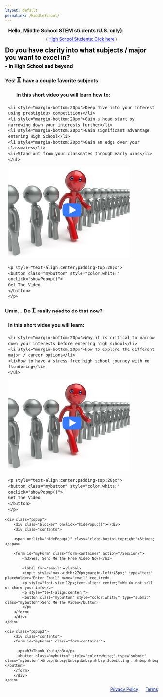 ```yaml
---
layout: default
permalink: /MiddleSchool/
---
```

<section50short>
<h3 style="margin:10px;">Hello, Middle School STEM students (U.S. only):</h3>
<div class="license" style="text-align:center;font-size:14px;">
    ( <a style="color:blue" href="/HighSchool">High School Students: Click here</a> )
</div> 

<h2 style="margin-top:15px;margin-bottom:0px;color:black">Do you have clarity into what subjects / major <br> you want to excel in?</h2>
<h3 style="margin-top:5px;margin-bottom:0px;color:black">- in High School and beyond</h3>
</section50short>

<section50>
<div class="section50left">
<h3>Yes! <div style="display:inline;font-family:Courier New;font-size:26px;"><b>I</b></div> have a couple favorite subjects</h3>
    <ul class="yes" style="font-size: 16px;padding-left:10px"><h4 style="text-align:left; padding-left:28px">In this short video you will learn how to:</h4>
    
    <li style="margin-bottom:20px">Deep dive into your interest using prestigious competitions</li>
    <li style="margin-bottom:20px">Gain a head start by narrowing down your interests further</li>
    <li style="margin-bottom:20px">Gain significant advantage entering High School</li>
    <li style="margin-bottom:20px">Gain an edge over your classmates</li>
    <li>Stand out from your classmates through early wins</li>
    </ul>
  <img style="width: 400px;" 
   src="/images/StandOut.png" alt="IntroVideo" onclick="showPopup()">

    <p style="text-align:center;padding-top:20px">
    <button class="mybutton" style="color:white;" onclick="showPopup()">
    Get The Video
    </button>
    </p>

</div>

<div class="section50right">
<h3>Umm... Do <div style="display:inline;font-family:Courier New;font-size:26px;"><b>I</b></div> really need to do that now?</h3>
    <ul class="yes" style="font-size: 16px;padding-left:10px"><h4>In this short video you will learn:</h4>
    
    <li style="margin-bottom:20px">Why it is critical to narrow down your interests before entering high school</li>
    <li style="margin-bottom:20px">How to explore the different major / career options</li>
    <li>How to have a stress-free high school journey with no flundering</li>
    </ul>

  <img style="width: 400px;" 
   src="/images/StandOut.png" alt="IntroVideo" onclick="showPopup()">

    <p style="text-align:center;padding-top:20px">
    <button class="mybutton" style="color:white;" onclick="showPopup()">
    Get The Video
    </button>
    </p>

</div>

    <div class="popup">
        <div class="blocker" onclick="hidePopup()"></div>
        <div class="contents">

        <span onclick="hidePopup()" class="close-button topright">&times;</span>

        <form id="myForm" class="form-container" action="/Session/">
            <h3>Yes, Send Me the Free Video Now!</h3>

            <label for="email"></label>
            <input style="max-width:270px;margin-left:45px;" type="text" placeholder="Enter Email" name="email" required>
            <p style="font-size:12px;text-align: center;">We do not sell or share your info</p>
            <p style="text-align:center;">
            <button class="mybutton" style="color:white;" type="submit" class="mybutton">Send Me The Video</button>
            </p>
        </form>
        </div>
    </div>

    <div class="popup2">
        <div class="contents">
        <form id="myForm2" class="form-container">

          <p><h3>Thank You!</h3></p>
          <button class="mybutton" style="color:white;" type="submit" class="mybutton">&nbsp;&nbsp;&nbsp;&nbsp;&nbsp;Submitting...&nbsp;&nbsp;&nbsp;&nbsp;&nbsp;</button>
        </form>
        </div>
    </div>

</section50>


<script>
const popup = document.querySelector('.popup');
const popup2 = document.querySelector('.popup2');

function showPopup() {
  popup.classList.add('open');
}
function hidePopup() {
  popup.classList.remove('open');
}

function showPopup2() {
  popup2.classList.add('open');
}

<!-- Google form:
https://medium.com/@dmccoy/how-to-submit-an-html-form-to-google-sheets-without-google-forms-b833952cc175 -->

var $form = $('form#myForm')
const url = 'https://script.google.com/macros/s/AKfycbxqG2lS_HAa1swJ31Xl3F912tJXzk26s0ASB5pwA2IikNo-ojSIF1hC74n88MUHPiZ8/exec'

$("#myForm").submit (function() { 
  showPopup2();
  $.ajax({
    url: url,
    method: "GET",
    dataType: "json",
    data: $form.serializeJSON(),
    async:false
  });
  
  /* .done(alert("Thank you!\n")); */

  document.getElementById("myForm").reset(); 
});

</script>

<div class="license" style="float:right">
<a href="/Privacy" target="_blank" style="color: #0821af;">Privacy Policy</a>
&nbsp;&nbsp;&nbsp;&nbsp;
<a href="/Terms" target="_blank" style="color: #0821af;">Terms</a>
<br>
<br>
</div>

